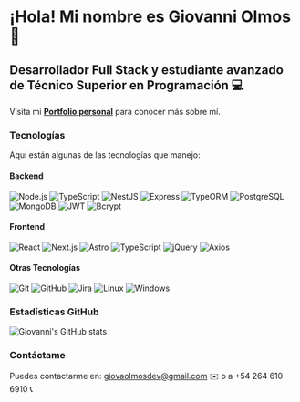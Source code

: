 # ¡Hola! Mi nombre es **Giovanni Olmos** 👋

## Desarrollador Full Stack y estudiante avanzado de Técnico Superior en Programación 💻

Visita mi [**Portfolio personal**](https://giovanniolmos-portfolio.netlify.app/) para conocer más sobre mí.

### Tecnologías
Aquí están algunas de las tecnologías que manejo:

#### Backend
![Node.js](https://img.shields.io/badge/Node.js-339933?style=for-the-badge&logo=nodedotjs&logoColor=white)
![TypeScript](https://img.shields.io/badge/TypeScript-007ACC?style=for-the-badge&logo=typescript&logoColor=white)
![NestJS](https://img.shields.io/badge/NestJS-E0234E?style=for-the-badge&logo=nestjs&logoColor=white)
![Express](https://img.shields.io/badge/Express-000000?style=for-the-badge&logo=express&logoColor=white)
![TypeORM](https://img.shields.io/badge/TypeORM-FEAF00?style=for-the-badge&logo=typeorm&logoColor=white)
![PostgreSQL](https://img.shields.io/badge/PostgreSQL-316192?style=for-the-badge&logo=postgresql&logoColor=white)
![MongoDB](https://img.shields.io/badge/MongoDB-47A248?style=for-the-badge&logo=mongodb&logoColor=white)
![JWT](https://img.shields.io/badge/JWT-000000?style=for-the-badge&logo=jsonwebtokens&logoColor=white)
![Bcrypt](https://img.shields.io/badge/Bcrypt-339933?style=for-the-badge&logo=lock&logoColor=white)


#### Frontend
![React](https://img.shields.io/badge/React-61DAFB?style=for-the-badge&logo=react&logoColor=white)
![Next.js](https://img.shields.io/badge/Next.js-000000?style=for-the-badge&logo=nextdotjs&logoColor=white)
![Astro](https://img.shields.io/badge/Astro-FF5D01?style=for-the-badge&logo=astro&logoColor=white)
![TypeScript](https://img.shields.io/badge/TypeScript-007ACC?style=for-the-badge&logo=typescript&logoColor=white)
![jQuery](https://img.shields.io/badge/jQuery-0769AD?style=for-the-badge&logo=jquery&logoColor=white)
![Axios](https://img.shields.io/badge/Axios-5A29E4?style=for-the-badge&logo=axios&logoColor=white)


#### Otras Tecnologías
![Git](https://img.shields.io/badge/Git-F05032?style=for-the-badge&logo=git&logoColor=white)
![GitHub](https://img.shields.io/badge/GitHub-181717?style=for-the-badge&logo=github&logoColor=white)
![Jira](https://img.shields.io/badge/Jira-0052CC?style=for-the-badge&logo=jira&logoColor=white)
![Linux](https://img.shields.io/badge/Linux-FCC624?style=for-the-badge&logo=linux&logoColor=black)
![Windows](https://img.shields.io/badge/Windows-0078D6?style=for-the-badge&logo=windows&logoColor=white)




### Estadísticas GitHub
![Giovanni's GitHub stats](https://github-readme-stats.vercel.app/api?username=Giovaolmos&show_icons=true&theme=radical)


### Contáctame
Puedes contactarme en: [giovaolmosdev@gmail.com](mailto:giovaolmosdev@gmail.com) ✉️ o a +54 264 610 6910 📞
